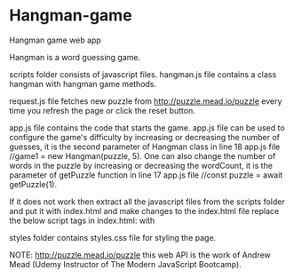 # Hangman-game
Hangman game web app

Hangman is a word guessing game.

scripts folder consists of javascript files.
hangman.js file contains a class hangman with hangman game methods.

request.js file fetches new puzzle from http://puzzle.mead.io/puzzle every time you refresh the page or click the reset button.

app.js file contains the code that starts the game. app.js file can be used to configure the game's difficulty by increasing or decreasing the number of guesses, it is the second parameter of Hangman class in line 18 app.js file //game1 = new Hangman(puzzle, 5). One can also change the number of words in the puzzle by increasing or decreasing the wordCount, it is the parameter of getPuzzle function in line 17 app.js file //const puzzle = await getPuzzle(1).

If it does not work then extract all the javascript files from the scripts folder and put it with index.html and make changes to the index.html file replace the below script tags in index.html:
    <script src="/scripts/request.js"></script>
    <script src="/scripts/hangman.js"></script>
    <script src="/scripts/app.js"></script>
with
    <script src="request.js"></script>
    <script src="hangman.js"></script>
    <script src="app.js"></script>
    
styles folder contains styles.css file for styling the page.

NOTE: http://puzzle.mead.io/puzzle this web API is the work of Andrew Mead (Udemy Instructor of The Modern JavaScript Bootcamp).
